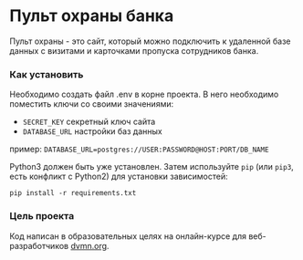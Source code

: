 # Пульт охраны банка

Пульт охраны - это сайт, который можно подключить к удаленной базе данных с визитами и карточками пропуска сотрудников банка.

### Как установить

Необходимо создать файл .env в корне проекта.
В него необходимо поместить ключи со своими значениями:
- `SECRET_KEY` секретный ключ сайта
- `DATABASE_URL` настройки баз данных

пример: `DATABASE_URL=postgres://USER:PASSWORD@HOST:PORT/DB_NAME`

Python3 должен быть уже установлен. 
Затем используйте `pip` (или `pip3`, есть конфликт с Python2) для установки зависимостей:
```
pip install -r requirements.txt
```

### Цель проекта

Код написан в образовательных целях на онлайн-курсе для веб-разработчиков [dvmn.org](https://dvmn.org/).